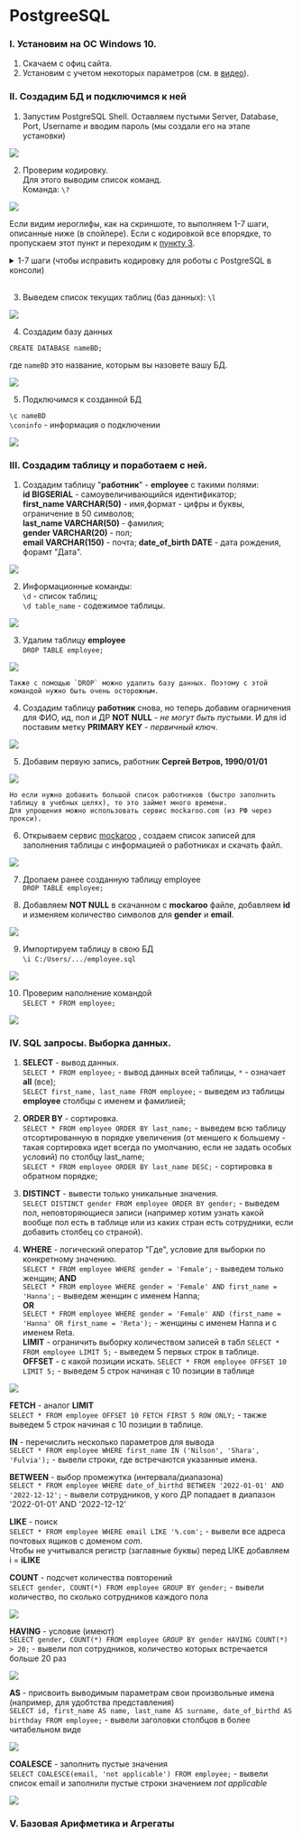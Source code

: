 # PostgreeSQL

### I. Установим на ОС Windows 10.
1. Скачаем с офиц сайта.
1. Установим с учетом некоторых параметров (см. в [видео](https://www.youtube.com/watch?v=PfyC39EzTmk&list=PLPPIc-4tm3YQsdhSV1qzAgDKTuMUNnPmp&index=1)).

### II. Создадим БД и подключимся к ней

1. Запустим PostgreSQL Shell.
Оставляем пустыми Server, Database, Port, Username
и вводим пароль (мы создали его на этапе установки)

![](/PostgreeSQL/screen/1_RunShell.jpg)

2. Проверим кодировку. <br>
Для этого выводим список команд. <br>
Команда: `\?`

![](/PostgreeSQL/screen/2_ASCII.jpg)

Если видим иероглифы, как на скриншоте, то выполняем 1-7 шаги, описанные ниже (в спойлере). Если с кодировкой все впорядке, то пропускаем этот пункт и переходим к [пункту 3](#point3).

<details>
<summary> 1-7 шаги (чтобы исправить кодировку для роботы с PostgreSQL в консоли)</summary>

    1. Сначала нужно добавить путь для команды psql в переменные окружения Windows.
    Щелкните правой кнопкой мыши «Этот компьютер» -> «Свойства» -> «Дополнительные параметры системы» -> «Переменные среды».
    2. В переменную Path добавить путь C:\Program Files\PostgreSQL\15\bin
    3. Перезапустить ПК.
    4. Проверить: запустить cmd, ввести команду 
`psql` 
    
    должно появиться поле с введением логина.

![](/PostgreeSQL/screen/3_cmd.jpg)

    5. Ввести 
`psql -d postgres -U postgres`, где `-d postgres` ключ d и имя БД, `-U postgres`, ключ U и логин.
    
    7.  Ввести команду: 
    
`psql \! chcp 1251`

 и проверить с помощью команды 
 
`\?`

![](/PostgreeSQL/screen/4_ASCII2.jpg)

    Далее работаем в терминале cmd.
    
</details>
<br>

3. <a name="point3"></a> Выведем список текущих таблиц (баз данных): `\l`

![](/PostgreeSQL/screen/5_list_BD.jpg)

4. Создадим базу данных

`CREATE DATABASE nameBD;`

где `nameBD`  это название, которым вы назовете вашу БД.

![](/PostgreeSQL/screen/6_create_BD.jpg)

5. Подключимся к созданной БД

`\c nameBD`  
`\coninfo` - информация о подключении

![](/PostgreeSQL/screen/7_open_BD.jpg)

### III. Создадим таблицу и поработаем с ней. 

1. Создадим таблицу "**работник**" - **employee** с такими полями: <br>
**id BIGSERIAL** - самоувеличивающийся идентификатор;  
**first_name VARCHAR(50)** - имя,формат - цифры и буквы, ограничение в 50 символов;  
**last_name VARCHAR(50)** - фамилия;  
**gender VARCHAR(20)** - пол;  
**email VARCHAR(150)** - почта;
**date_of_birth DATE** - дата рождения, форамт "Дата".  

![](/PostgreeSQL/screen/8_create_table.jpg)  

2. Информационные команды:  
`\d` - список таблиц;  
`\d table_name` - содежимое таблицы.

![](/PostgreeSQL/screen/9_table_info.jpg) 

3. Удалим таблицу **employee**  
`DROP TABLE employee;`  

![](/PostgreeSQL/screen/10_drop_table.jpg)  

    Также с помощью `DROP` можно удалить базу данных. Поэтому с этой командой нужно быть очень осторожным.

4. Создадим таблицу **работник** снова, но теперь добавим огарничения для ФИО, ид, пол и ДР **NOT NULL** - *не могут быть пустыми*. И для id поставим метку **PRIMARY KEY** - *первичный ключ*.   

![](/PostgreeSQL/screen/12_create_table2.jpg)

5. Добавим первую запись, работник **Сергей Ветров, 1990/01/01**  

![](/PostgreeSQL/screen/11_create_1string.jpg)

    Но если нужно добавить большой список работников (быстро заполнить таблицу в учебных целях), то это займет много времени.  
    Для упрощения можно использовать сервис mockaroo.com (из РФ через прокси).

6. Открываем сервис [mockaroo](https://mockaroo.com/) 
, создаем список записей для заполнения таблицы с информацией о работниках и скачать файл.

![](/PostgreeSQL/screen/13_create_mockaru.jpg)

7. Дропаем ранее созданную таблицу employee  
`DROP TABLE employee;`

8. Добавляем **NOT NULL** в скачанном с **mockaroo** файле, добавляем **id** и изменяем количество символов для **gender** и **email**.  

![](/PostgreeSQL/screen/14_create_mockaru2.jpg)

9. Импортируем таблицу в свою БД  
`\i C:/Users/.../employee.sql`  

![](/PostgreeSQL/screen/15_create_mockaru_table.jpg)

10. Проверим наполнение командой  
`SELECT * FROM employee;`

![](/PostgreeSQL/screen/16_select_from.jpg)  

### IV. SQL запросы. Выборка данных.  

1. **SELECT** - вывод данных.  
`SELECT * FROM employee;` - вывод данных всей таблицы, `*` - означает **all** (все);  
`SELECT first_name, last_name FROM employee;` - выведем из таблицы **employee** столбцы с именем и фамилией;  

2. **ORDER BY** - сортировка.  
`SELECT * FROM employee ORDER BY last_name;` - выведем всю таблицу отсортированную в порядке увеличения (от меншего к большему - такая сортировка идет всегда по умолчанию, если не задать особых условий) по столбцу last_name;  
`SELECT * FROM employee ORDER BY last_name DESC;` - сортировка в обратном порядке;  

3. **DISTINCT** - вывести только уникальные значения.  
`SELECT DISTINCT gender FROM employee ORDER BY gender;` - выведем пол, неповторяющиеся записи (например хотим узнать какой вообще пол есть в таблице или из каких стран есть сотрудники, если добавить столбец со страной).  

4. **WHERE** - логический оператор "Где", условие для выборки по конкретному значению.  
`SELECT * FROM employee WHERE gender = 'Female';` - выведем только женщин; 
**AND**   
`SELECT * FROM employee WHERE gender = 'Female' AND first_name = 'Hanna';` - выведем женщин с именем Hanna;  
**OR**  
`SELECT * FROM employee WHERE gender = 'Female' AND (first_name = 'Hanna' OR first_name = 'Reta');` - женщины с именем Hanna и с именем Reta.  
**LIMIT** - ограничить выборку количеством записей в табл
`SELECT * FROM employee LIMIT 5;` - выведем 5 первых строк в таблице.  
**OFFSET** - с какой позиции искать.
`SELECT * FROM employee OFFSET 10 LIMIT 5;` - выведем 5 строк начиная с 10 позиции в таблице

![](/PostgreeSQL/screen/17_select_from.jpg)

**FETCH** - аналог **LIMIT**  
`SELECT * FROM employee OFFSET 10 FETCH FIRST 5 ROW ONLY;` - также выведем 5 строк начиная с 10 позиции в таблице.  

**IN** - перечислить несколько параметров для вывода  
`SELECT * FROM employee WHERE first_name IN ('Nilson', 'Shara', 'Fulvia');` - вывели строки, где встречаются указанные имена.  

**BETWEEN** - выбор промежутка (интервала/диапазона)  
`SELECT * FROM employee WHERE date_of_birthd BETWEEN '2022-01-01' AND '2022-12-12';` - вывели сотрудников, у кого ДР попадает в диапазон '2022-01-01' AND '2022-12-12'  

**LIKE** - поиск  
`SELECT * FROM employee WHERE email LIKE '%.com';` - вывели все адреса почтовых ящиков с доменом *com*.  
Чтобы не учитывался регистр (заглавные буквы) перед LIKE добавляем i = **iLIKE**  

**COUNT** - подсчет количества повторений  
`SELECT gender, COUNT(*) FROM employee GROUP BY gender;` - вывели количество, по сколько сотрудников каждого пола  

![](/PostgreeSQL/screen/18_select_COUNT.jpg)  

**HAVING** - условие (имеют)  
`SELECT gender, COUNT(*) FROM employee GROUP BY gender HAVING COUNT(*) > 20;` - вывели пол сотрудников, количество которых встречается больше 20 раз  

![](/PostgreeSQL/screen/19_select_COUNT_HAVING.jpg) 

**AS** - присвоить выводимым параметрам свои произвольные имена (например, для удобтства представления)  
`SELECT id, first_name AS name, last_name AS surname, date_of_birthd AS birthday FROM employee;` - вывели заголовки столбцов в более читабельном виде  

![](/PostgreeSQL/screen/20_select_AS.jpg) 

**COALESCE** - заполнить пустые значения  
`SELECT COALESCE(email, 'not applicable') FROM employee;` - вывели список email и заполнили пустые строки значением *not applicable*  

![](/PostgreeSQL/screen/21_select_COAL.jpg)

### V. Базовая Арифметика и Агрегаты  

